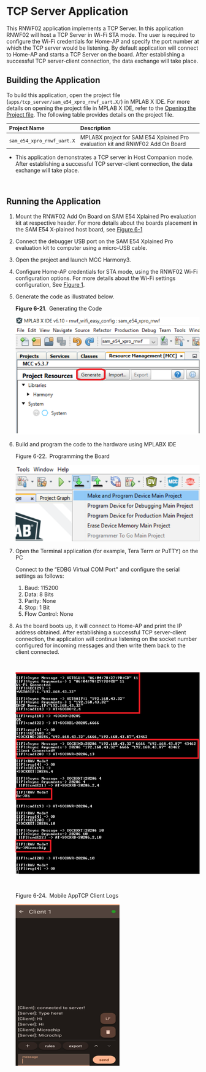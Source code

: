 #  TCP Server Application

This RNWF02 application implements a TCP Server. In this application RNWF02 will host a TCP Server in Wi-Fi STA mode. The user is required to configure the Wi-Fi credentials for Home-AP and specify the port number at which the TCP server would be listening. By default application will connect to Home-AP and starts a TCP Server on the board. After establishing a successful TCP server-client connection, the data exchange will take place.

## Building the Application

To build this application, open the project file \(`apps/tcp_server/sam_e54_xpro_rnwf_uart.X/`\) in MPLAB X IDE. For more details on opening the project file in MPLAB X IDE, refer to the [Opening the Project file](../wifi_easy_config/docs/GUID-671CCA8C-64AE-4EA1-B144-D46A6FEE76FF.md). The following table provides details on the project file.

|Project Name|Description|
|:-----------|:----------|
|`sam_e54_xpro_rnwf_uart.X`|    MPLABX project for SAM E54 Xplained Pro evaluation kit and RNWF02 Add On Board
-   This application demonstrates a TCP server in Host Companion mode. After establishing a successful TCP server-client connection, the data exchange will take place.

<br />

## Running the Application

1.  Mount the RNWF02 Add On Board on SAM E54 Xplained Pro evaluation kit at respective header. For more details about the boards placement in the SAM E54 X-plained host board, see [Figure 6-1](../wifi_easy_config/docs/GUID-7BA99DE1-89EB-4DD7-973B-974B175D657A.md#FIG_B4M_3WX_PZB)
2.  Connect the debugger USB port on the SAM E54 Xplained Pro evaluation kit to computer using a micro-USB cable.
3.  Open the project and launch MCC Harmony3.
4.  Configure Home-AP credentials for STA mode, using the RNWF02 Wi-Fi configuration options. For more details about the Wi-Fi settings configuration, See [Figure  1](../wifi_easy_config/docs/GUID-CE9CEDFD-5FD4-4BC4-AB96-17647C430816.md#GUID-98F61951-56D2-4B91-B509-2A796802408B).
5.  Generate the code as illustrated below.

    **Figure 6-21**. Generating the Code

    ![](docs/images/GUID-EDD3733E-E395-4AB6-BD2F-046D2C8D165A-low.png)

6.  Build and program the code to the hardware using MPLABX IDE

    Figure 6-22. Programming the Board

    ![](docs/images/GUID-7B288BCE-2B86-4B4E-A43A-7E862137384C-low.png)

7.  Open the Terminal application \(for example, Tera Term or PuTTY\) on the PC

    Connect to the “EDBG Virtual COM Port" and configure the serial settings as follows:

    1.  Baud: 115200
    2.  Data: 8 Bits
    3.  Parity: None
    4.  Stop: 1 Bit
    5.  Flow Control: None
8.  As the board boots up, it will connect to Home-AP and print the IP address obtained. After establishing a successful TCP server-client connection, the application will continue listening on the socket number configured for incoming messages and then write them back to the client connected.

    <br />

    ![TCP Server - Serial Logs](docs/images/GUID-2FB90060-A0BD-41BC-82BD-F47BA8E1FA6F-low.png)

    <br />

    Figure 6-24. Mobile AppTCP Client Logs

    ![](docs/images/GUID-BEEACC8D-ED78-473F-87F2-F05D1EC06293-low.png)

